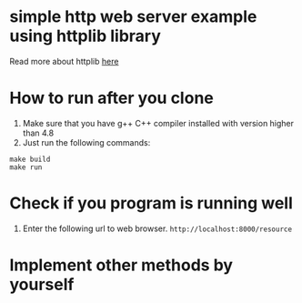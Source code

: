 # simple http web server example using httplib library
Read more about httplib [here](https://github.com/yhirose/cpp-httplib)


# How to run after you clone
1. Make sure that you have g++ C++ compiler installed with version higher than 4.8
2. Just run the following  commands: 
```
make build
make run
```

# Check if you program is running well
1. Enter the following url to web browser. `http://localhost:8000/resource`

# Implement other methods by yourself
